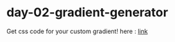 # day-02-gradient-generator
Get css code for your custom gradient! 
here : [link](https://aishwarya-926.github.io/day-02-gradient-generator/)
